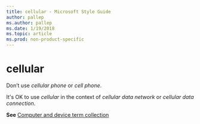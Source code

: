 ```yaml
---
title: cellular - Microsoft Style Guide
author: pallep
ms.author: pallep
ms.date: 1/19/2018
ms.topic: article
ms.prod: non-product-specific
---
```


# cellular

Don’t use *cellular phone* or *cell phone*. 

It's OK to use *cellular* in the context of *cellular data network* or *cellular data connection*.

**See** [Computer and device term collection](/style-guide/a-z-word-list-term-collections/term-collections/computer-device-terms)
